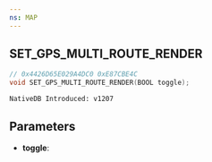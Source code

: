 ```yaml
---
ns: MAP
---
```

## SET_GPS_MULTI_ROUTE_RENDER

```c
// 0x4426D65E029A4DC0 0xE87CBE4C
void SET_GPS_MULTI_ROUTE_RENDER(BOOL toggle);
```

```
NativeDB Introduced: v1207
```

## Parameters
* **toggle**:

